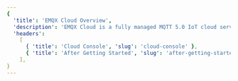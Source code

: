 ```yaml
---
{
  'title': 'EMQX Cloud Overview',
  'description': 'EMQX Cloud is a fully managed MQTT 5.0 IoT cloud service. It can process a huge amount of data in real-time to and from connected IoT devices and applications.',
  'headers':
    [
      { 'title': 'Cloud Console', 'slug': 'cloud-console' },
      { 'title': 'After Getting Started', 'slug': 'after-getting-started' },
    ],
}
---
```


<CloudEnOverview />